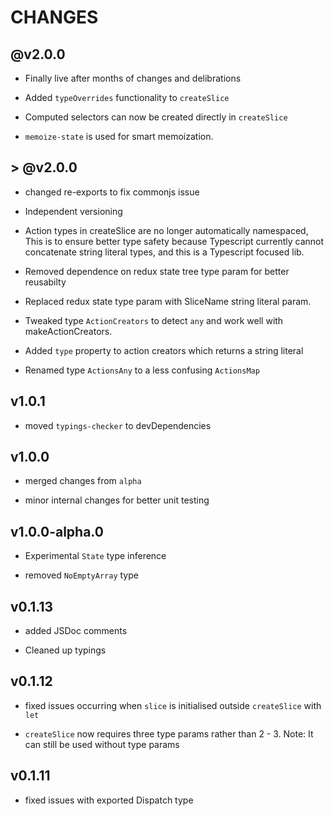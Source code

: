 # CHANGES

## @v2.0.0

* Finally live after months of changes and delibrations

* Added `typeOverrides` functionality to `createSlice`

* Computed selectors can now be created directly in `createSlice`

* `memoize-state` is used for smart memoization.

## > @v2.0.0

* changed re-exports to fix commonjs issue

* Independent versioning

* Action types in createSlice are no longer automatically namespaced, This is to ensure better type safety because Typescript currently cannot concatenate string literal types, and this is a Typescript focused lib.

* Removed dependence on redux state tree type param for better reusabilty

* Replaced redux state type param with SliceName string literal param.

* Tweaked type `ActionCreators`  to detect `any` and work well with makeActionCreators.

* Added `type` property to action creators which returns a string literal

* Renamed type `ActionsAny` to a less confusing `ActionsMap`

## v1.0.1

* moved `typings-checker` to devDependencies

## v1.0.0

* merged changes from  `alpha`

* minor internal changes for better unit testing

## v1.0.0-alpha.0

* Experimental `State` type inference

* removed `NoEmptyArray` type

## v0.1.13

* added JSDoc comments

* Cleaned up typings

## v0.1.12

* fixed issues occurring when `slice` is initialised outside `createSlice` with `let`

* `createSlice` now requires three type params rather than 2 - 3. Note: It can still be used without type params

## v0.1.11

* fixed issues with exported Dispatch type
